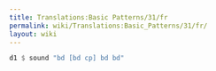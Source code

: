 ```yaml
---
title: Translations:Basic Patterns/31/fr
permalink: wiki/Translations:Basic_Patterns/31/fr/
layout: wiki
---
```


``` Haskell
d1 $ sound "bd [bd cp] bd bd"
```
